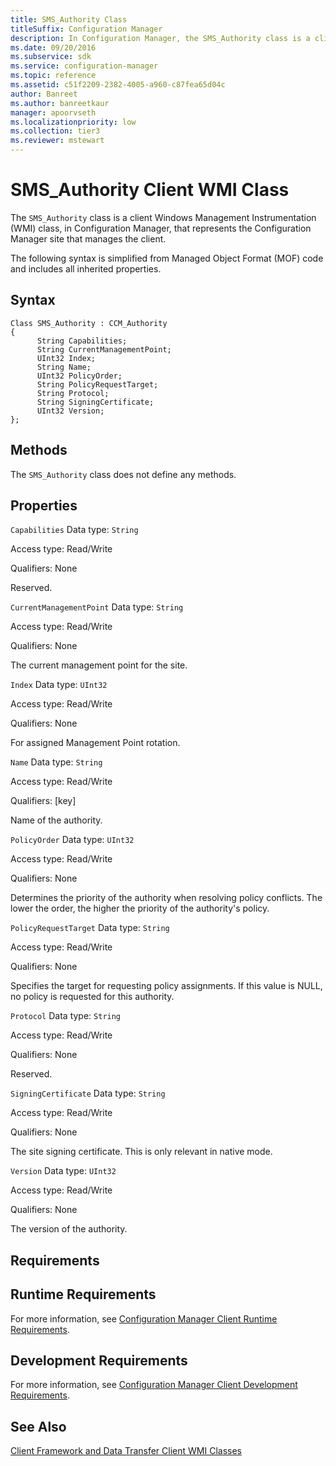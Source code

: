 ```yaml
---
title: SMS_Authority Class
titleSuffix: Configuration Manager
description: In Configuration Manager, the SMS_Authority class is a client Windows Management Instrumentation class that represents the Configuration Manager site that manages the client.
ms.date: 09/20/2016
ms.subservice: sdk
ms.service: configuration-manager
ms.topic: reference
ms.assetid: c51f2209-2382-4005-a960-c87fea65d04c
author: Banreet
ms.author: banreetkaur
manager: apoorvseth
ms.localizationpriority: low
ms.collection: tier3
ms.reviewer: mstewart
---
```

# SMS_Authority Client WMI Class
The `SMS_Authority` class is a client Windows Management Instrumentation (WMI) class, in Configuration Manager, that represents the Configuration Manager site that manages the client.

 The following syntax is simplified from Managed Object Format (MOF) code and includes all inherited properties.

## Syntax

```
Class SMS_Authority : CCM_Authority
{
      String Capabilities;
      String CurrentManagementPoint;
      UInt32 Index;
      String Name;
      UInt32 PolicyOrder;
      String PolicyRequestTarget;
      String Protocol;
      String SigningCertificate;
      UInt32 Version;
};
```

## Methods
 The `SMS_Authority` class does not define any methods.

## Properties
 `Capabilities`
 Data type: `String`

 Access type: Read/Write

 Qualifiers: None

 Reserved.

 `CurrentManagementPoint`
 Data type: `String`

 Access type: Read/Write

 Qualifiers: None

 The current management point for the site.

 `Index`
 Data type: `UInt32`

 Access type: Read/Write

 Qualifiers: None

 For assigned Management Point rotation.

 `Name`
 Data type: `String`

 Access type: Read/Write

 Qualifiers: [key]

 Name of the authority.

 `PolicyOrder`
 Data type: `UInt32`

 Access type: Read/Write

 Qualifiers: None

 Determines the priority of the authority when resolving policy conflicts. The lower the order, the higher the priority of the authority's policy.

 `PolicyRequestTarget`
 Data type: `String`

 Access type: Read/Write

 Qualifiers: None

 Specifies the target for requesting policy assignments. If this value is NULL, no policy is requested for this authority.

 `Protocol`
 Data type: `String`

 Access type: Read/Write

 Qualifiers: None

 Reserved.

 `SigningCertificate`
 Data type: `String`

 Access type: Read/Write

 Qualifiers: None

 The site signing certificate. This is only relevant in native mode.

 `Version`
 Data type: `UInt32`

 Access type: Read/Write

 Qualifiers: None

 The version of the authority.

## Requirements

## Runtime Requirements
 For more information, see [Configuration Manager Client Runtime Requirements](../../../../../develop/core/reqs/client-runtime-requirements.md).

## Development Requirements
 For more information, see [Configuration Manager Client Development Requirements](../../../../../develop/core/reqs/client-development-requirements.md).

## See Also
 [Client Framework and Data Transfer Client WMI Classes](../../../../../develop/reference/core/clients/client-classes/client-framework-and-data-transfer-client-wmi-classes.md)
